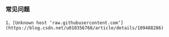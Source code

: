 



### 常见问题

	1、[Unknown host ‘raw.githubusercontent.com‘](https://blog.csdn.net/u010356768/article/details/109488286)
